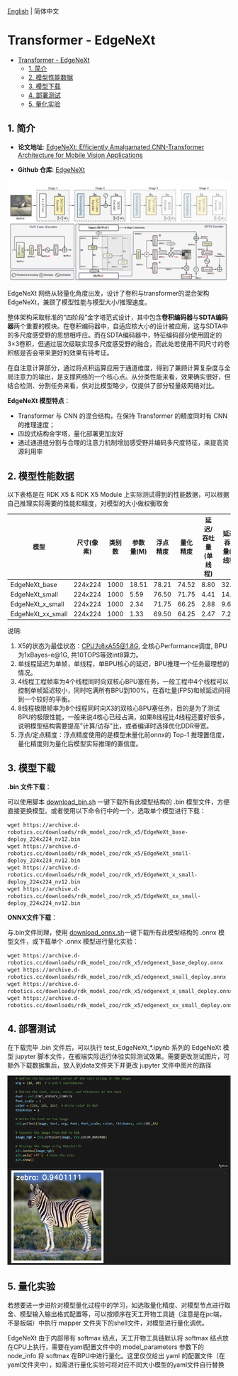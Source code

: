 [English](./README.md) | 简体中文

# Transformer - EdgeNeXt

- [Transformer - EdgeNeXt](#transformer---edgenext)
  - [1. 简介](#1-简介)
  - [2. 模型性能数据](#2-模型性能数据)
  - [3. 模型下载](#3-模型下载)
  - [4. 部署测试](#4-部署测试)
  - [5. 量化实验](#5-量化实验)

## 1. 简介

- **论文地址**: [EdgeNeXt: Efficiently Amalgamated CNN-Transformer Architecture for Mobile Vision Applications](https://arxiv.org/abs/2206.10589)

- **Github 仓库**: [EdgeNeXt](https://github.com/mmaaz60/EdgeNeXt)

![](./data/EdgeNeXt_architecture.png)

EdgeNeXt 网络从轻量化角度出发，设计了卷积与transformer的混合架构EdgeNeXt，兼顾了模型性能与模型大小/推理速度。

整体架构采取标准的“四阶段”金字塔范式设计，其中包含**卷积编码器**与**SDTA编码器**两个重要的模块。在卷积编码器中，自适应核大小的设计被应用，这与SDTA中的多尺度感受野的思想相呼应。而在SDTA编码器中，特征编码部分使用固定的3×3卷积，但通过层次级联实现多尺度感受野的融合，而此处若使用不同尺寸的卷积核是否会带来更好的效果有待考证。

在自注意计算部分，通过将点积运算应用于通道维度，得到了兼顾计算复杂度与全局注意力的输出，是支撑网络的一个核心点。从分类性能来看，效果确实很好，但结合检测、分割任务来看，供对比模型略少，仅提供了部分轻量级网络对比。

**EdgeNeXt 模型特点**：

- Transformer 与 CNN 的混合结构，在保持 Transformer 的精度同时有 CNN 的推理速度；
- 四段式结构金字塔，量化部署更加友好
- 通过通道组分割与合理的注意力机制增加感受野并编码多尺度特征，来提高资源利用率

## 2. 模型性能数据

以下表格是在 RDK X5 & RDK X5 Module 上实际测试得到的性能数据，可以根据自己推理实际需要的性能和精度，对模型的大小做权衡取舍

| 模型 | 尺寸(像素)  | 类别数  | 参数量(M) | 浮点精度  | 量化精度  | 延迟/吞吐量(单线程) | 延迟/吞吐量(多线程) | 帧率 |
| ----------------- | ------- | ---- | ------ | ----- | ----- | ----------- | ----------- | ------ |
| EdgeNeXt_base     | 224x224 | 1000 | 18.51  | 78.21 | 74.52 | 8.80        | 32.31       | 113.35 |
| EdgeNeXt_small    | 224x224 | 1000 | 5.59   | 76.50 | 71.75 | 4.41        | 14.93       | 226.15 |
| EdgeNeXt_x_small  | 224x224 | 1000 | 2.34   | 71.75 | 66.25 | 2.88        | 9.63        | 345.73 |
| EdgeNeXt_xx_small | 224x224 | 1000 | 1.33   | 69.50 | 64.25 | 2.47        | 7.24        | 403.49 |


说明: 
1. X5的状态为最佳状态：CPU为8xA55@1.8G, 全核心Performance调度, BPU为1xBayes-e@1G, 共10TOPS等效int8算力。
2. 单线程延迟为单帧，单线程，单BPU核心的延迟，BPU推理一个任务最理想的情况。
3. 4线程工程帧率为4个线程同时向双核心BPU塞任务，一般工程中4个线程可以控制单帧延迟较小，同时吃满所有BPU到100%，在吞吐量(FPS)和帧延迟间得到一个较好的平衡。
4. 8线程极限帧率为8个线程同时向X3的双核心BPU塞任务，目的是为了测试BPU的极限性能，一般来说4核心已经占满，如果8线程比4线程还要好很多，说明模型结构需要提高"计算/访存"比，或者编译时选择优化DDR带宽。
5. 浮点/定点精度：浮点精度使用的是模型未量化前onnx的 Top-1 推理置信度，量化精度则为量化后模型实际推理的置信度。

## 3. 模型下载

**.bin 文件下载**：

可以使用脚本 [download_bin.sh](./model/download_bin.sh) 一键下载所有此模型结构的 .bin 模型文件，方便直接更换模型。或者使用以下命令行中的一个，选取单个模型进行下载：

```shell
wget https://archive.d-robotics.cc/downloads/rdk_model_zoo/rdk_x5/EdgeNeXt_base-deploy_224x224_nv12.bin
wget https://archive.d-robotics.cc/downloads/rdk_model_zoo/rdk_x5/EdgeNeXt_small-deploy_224x224_nv12.bin
wget https://archive.d-robotics.cc/downloads/rdk_model_zoo/rdk_x5/EdgeNeXt_x_small-deploy_224x224_nv12.bin
wget https://archive.d-robotics.cc/downloads/rdk_model_zoo/rdk_x5/EdgeNeXt_xx_small-deploy_224x224_nv12.bin
```

**ONNX文件下载**：

与.bin文件同理，使用 [download_onnx.sh](./model/download_onnx.sh)一键下载所有此模型结构的 .onnx 模型文件，或下载单个 .onnx 模型进行量化实验：
```shell
wget https://archive.d-robotics.cc/downloads/rdk_model_zoo/rdk_x5/edgenext_base_deploy.onnx
wget https://archive.d-robotics.cc/downloads/rdk_model_zoo/rdk_x5/edgenext_small_deploy.onnx
wget https://archive.d-robotics.cc/downloads/rdk_model_zoo/rdk_x5/edgenext_x_small_deploy.onnx
wget https://archive.d-robotics.cc/downloads/rdk_model_zoo/rdk_x5/edgenext_xx_small_deploy.onnx
```

## 4. 部署测试

在下载完毕 .bin 文件后，可以执行 test_EdgeNeXt_*.ipynb 系列的 EdgeNeXt 模型 jupyter 脚本文件，在板端实际运行体验实际测试效果。需要更改测试图片，可额外下载数据集后，放入到data文件夹下并更改 jupyter 文件中图片的路径

![](./data/inference.png)

## 5. 量化实验

若想要进一步进阶对模型量化过程中的学习，如选取量化精度、对模型节点进行取舍、模型输入输出格式配置等，可以按顺序在天工开物工具链（注意是在pc端，不是板端）中执行 mapper 文件夹下的shell文件，对模型进行量化调优。

EdgeNeXt 由于内部带有 softmax 结点，天工开物工具链默认将 softmax 结点放在CPU上执行，需要在yaml配置文件中的 model_parameters 参数下的 node_info 将 softmax 在BPU中进行量化。这里仅仅给出 yaml 的配置文件（在yaml文件夹中），如需进行量化实验可将对应不同大小模型的yaml文件自行替换